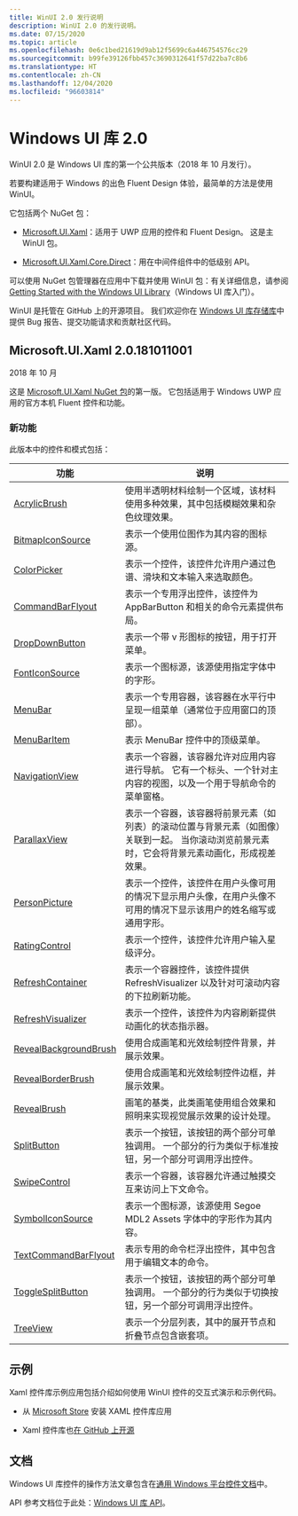 ```yaml
---
title: WinUI 2.0 发行说明
description: WinUI 2.0 的发行说明。
ms.date: 07/15/2020
ms.topic: article
ms.openlocfilehash: 0e6c1bed21619d9ab12f5699c6a446754576cc29
ms.sourcegitcommit: b99fe39126fbb457c3690312641f57d22ba7c8b6
ms.translationtype: HT
ms.contentlocale: zh-CN
ms.lasthandoff: 12/04/2020
ms.locfileid: "96603814"
---
```

# <a name="windows-ui-library-20"></a>Windows UI 库 2.0

WinUI 2.0 是 Windows UI 库的第一个公共版本（2018 年 10 月发行）。

若要构建适用于 Windows 的出色 Fluent Design 体验，最简单的方法是使用 WinUI。

它包括两个 NuGet 包：

* [Microsoft.UI.Xaml](https://www.nuget.org/packages/Microsoft.UI.Xaml)：适用于 UWP 应用的控件和 Fluent Design。 这是主 WinUI 包。

* [Microsoft.UI.Xaml.Core.Direct](https://www.nuget.org/packages/Microsoft.UI.Xaml.Core.Direct)：用在中间件组件中的低级别 API。

可以使用 NuGet 包管理器在应用中下载并使用 WinUI 包：有关详细信息，请参阅 [Getting Started with the Windows UI Library](/uwp/toolkits/winui/getting-started)（Windows UI 库入门）。

WinUI 是托管在 GitHub 上的开源项目。 我们欢迎你在 [Windows UI 库存储库](https://aka.ms/winui)中提供 Bug 报告、提交功能请求和贡献社区代码。

## <a name="microsoftuixaml-20181011001"></a>Microsoft.UI.Xaml 2.0.181011001

2018 年 10 月

这是 [Microsoft.UI.Xaml NuGet 包](https://www.nuget.org/packages/Microsoft.UI.Xaml)的第一版。 它包括适用于 Windows UWP 应用的官方本机 Fluent 控件和功能。

### <a name="new-features"></a>新功能

此版本中的控件和模式包括：

| 功能 | 说明 |
| --- | --- |
|[AcrylicBrush]( /uwp/api/microsoft.ui.xaml.media.acrylicbrush)| 使用半透明材料绘制一个区域，该材料使用多种效果，其中包括模糊效果和杂色纹理效果。|
|[BitmapIconSource]( /uwp/api/microsoft.ui.xaml.controls.bitmapiconsource)| 表示一个使用位图作为其内容的图标源。|
|[ColorPicker]( /uwp/api/microsoft.ui.xaml.controls.colorpicker)| 表示一个控件，该控件允许用户通过色谱、滑块和文本输入来选取颜色。|
|[CommandBarFlyout](/uwp/api/microsoft.ui.xaml.controls.commandbarflyout)|表示一个专用浮出控件，该控件为 AppBarButton 和相关的命令元素提供布局。|
|[DropDownButton](/uwp/api/microsoft.ui.xaml.controls.dropdownbutton)|表示一个带 v 形图标的按钮，用于打开菜单。|
|[FontIconSource](/uwp/api/microsoft.ui.xaml.controls.fonticonsource)|表示一个图标源，该源使用指定字体中的字形。|
|[MenuBar](/uwp/api/microsoft.ui.xaml.controls.menubar)|表示一个专用容器，该容器在水平行中呈现一组菜单（通常位于应用窗口的顶部）。|
|[MenuBarItem](/uwp/api/microsoft.ui.xaml.controls.menubaritem)|表示 MenuBar 控件中的顶级菜单。|
|[NavigationView](/uwp/api/microsoft.ui.xaml.controls.navigationview)|表示一个容器，该容器允许对应用内容进行导航。 它有一个标头、一个针对主内容的视图，以及一个用于导航命令的菜单窗格。|
|[ParallaxView](/uwp/api/microsoft.ui.xaml.controls.parallaxview)|表示一个容器，该容器将前景元素（如列表）的滚动位置与背景元素（如图像）关联到一起。 当你滚动浏览前景元素时，它会将背景元素动画化，形成视差效果。|
|[PersonPicture](/uwp/api/microsoft.ui.xaml.controls.personpicture)|表示一个控件，该控件在用户头像可用的情况下显示用户头像，在用户头像不可用的情况下显示该用户的姓名缩写或通用字形。|
|[RatingControl](/uwp/api/microsoft.ui.xaml.controls.ratingcontrol)|表示一个控件，该控件允许用户输入星级评分。|
|[RefreshContainer](/uwp/api/microsoft.ui.xaml.controls.refreshcontainer)|表示一个容器控件，该控件提供 RefreshVisualizer 以及针对可滚动内容的下拉刷新功能。|
|[RefreshVisualizer](/uwp/api/microsoft.ui.xaml.controls.refreshvisualizer)|表示一个控件，该控件为内容刷新提供动画化的状态指示器。|
|[RevealBackgroundBrush](/uwp/api/microsoft.ui.xaml.media.revealbackgroundbrush)|使用合成画笔和光效绘制控件背景，并展示效果。|
|[RevealBorderBrush](/uwp/api/microsoft.ui.xaml.media.revealborderbrush)|使用合成画笔和光效绘制控件边框，并展示效果。|
|[RevealBrush](/uwp/api/microsoft.ui.xaml.media.revealbrush)|画笔的基类，此类画笔使用组合效果和照明来实现视觉展示效果的设计处理。|
|[SplitButton](/uwp/api/microsoft.ui.xaml.controls.splitbutton)|表示一个按钮，该按钮的两个部分可单独调用。 一个部分的行为类似于标准按钮，另一个部分可调用浮出控件。|
|[SwipeControl](/uwp/api/microsoft.ui.xaml.controls.swipecontrol)|表示一个容器，该容器允许通过触摸交互来访问上下文命令。|
|[SymbolIconSource](/uwp/api/microsoft.ui.xaml.controls.symboliconsource)|表示一个图标源，该源使用 Segoe MDL2 Assets 字体中的字形作为其内容。|
|[TextCommandBarFlyout](/uwp/api/microsoft.ui.xaml.controls.textcommandbarflyout)|表示专用的命令栏浮出控件，其中包含用于编辑文本的命令。|
|[ToggleSplitButton](/uwp/api/microsoft.ui.xaml.controls.togglesplitbutton)|表示一个按钮，该按钮的两个部分可单独调用。 一个部分的行为类似于切换按钮，另一个部分可调用浮出控件。|
|[TreeView](/uwp/api/microsoft.ui.xaml.controls.treeview)|表示一个分层列表，其中的展开节点和折叠节点包含嵌套项。|

## <a name="examples"></a>示例

Xaml 控件库示例应用包括介绍如何使用 WinUI 控件的交互式演示和示例代码。

* 从 [Microsoft Store](
https://www.microsoft.com/p/xaml-controls-gallery/9msvh128x2zt) 安装 XAML 控件库应用

* Xaml 控件库也[在 GitHub 上开源](
https://github.com/Microsoft/Xaml-Controls-Gallery)

## <a name="documentation"></a>文档

Windows UI 库控件的操作方法文章包含在[通用 Windows 平台控件文档](/windows/uwp/design/controls-and-patterns/)中。

API 参考文档位于此处：[Windows UI 库 API](/windows/winui/api/)。